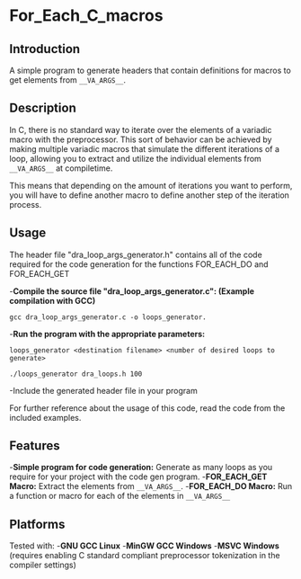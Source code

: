 # For_Each_C_macros

## Introduction
A simple program to generate headers that contain definitions for macros to get elements from ```__VA_ARGS__```.

## Description
In C, there is no standard way to iterate over the elements of a variadic macro with the preprocessor. This sort of behavior can be achieved by making multiple variadic macros that simulate the different iterations of a loop, allowing you to extract and utilize the individual elements from ```__VA_ARGS__``` at compiletime.

This means that depending on the amount of iterations you want to perform, you will have to define another macro to define another step of the iteration process.

## Usage
The header file "dra_loop_args_generator.h" contains all of the code required for the code generation for the functions FOR_EACH_DO and FOR_EACH_GET

-**Compile the source file "dra_loop_args_generator.c": (Example compilation with GCC)**

	gcc dra_loop_args_generator.c -o loops_generator.

-**Run the program with the appropriate parameters:**

	loops_generator <destination filename> <number of desired loops to generate>
 
	./loops_generator dra_loops.h 100

-Include the generated header file in your program

For further reference about the usage of this code, read the code from the included examples.

## Features
-**Simple program for code generation:** Generate as many loops as you require for your project with the code gen program.
-**FOR_EACH_GET Macro:** Extract the elements from ```__VA_ARGS__```.
-**FOR_EACH_DO Macro:** Run a function or macro for each of the elements in ```__VA_ARGS__```


## Platforms
Tested with:
-**GNU GCC Linux**
-**MinGW GCC Windows**
-**MSVC Windows** (requires enabling C standard compliant preprocessor tokenization in the compiler settings)
